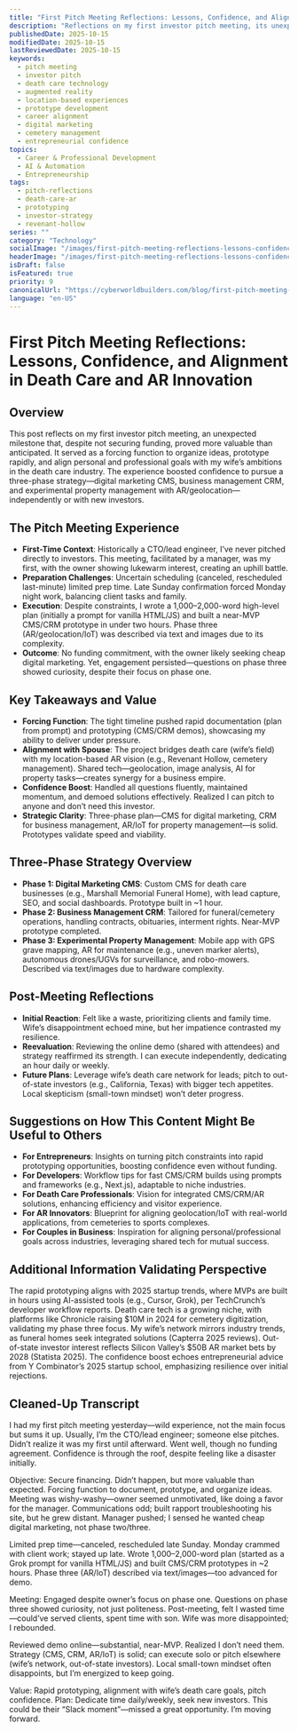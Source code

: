 ```yaml
---
title: "First Pitch Meeting Reflections: Lessons, Confidence, and Alignment in Death Care and AR Innovation"
description: "Reflections on my first investor pitch meeting, its unexpected value as a forcing function for prototyping, and the alignment of death care solutions with augmented reality (AR) location-based experiences, reinforcing confidence to pursue the vision independently."
publishedDate: 2025-10-15
modifiedDate: 2025-10-15
lastReviewedDate: 2025-10-15
keywords:
  - pitch meeting
  - investor pitch
  - death care technology
  - augmented reality
  - location-based experiences
  - prototype development
  - career alignment
  - digital marketing
  - cemetery management
  - entrepreneurial confidence
topics:
  - Career & Professional Development
  - AI & Automation
  - Entrepreneurship
tags:
  - pitch-reflections
  - death-care-ar
  - prototyping
  - investor-strategy
  - revenant-hollow
series: ""
category: "Technology"
socialImage: "/images/first-pitch-meeting-reflections-lessons-confidence-and-alignment-in-death-care-and-ar-innovation-social.jpg"
headerImage: "/images/first-pitch-meeting-reflections-lessons-confidence-and-alignment-in-death-care-and-ar-innovation-hero.jpg"
isDraft: false
isFeatured: true
priority: 9
canonicalUrl: "https://cyberworldbuilders.com/blog/first-pitch-meeting-reflections-lessons-confidence-and-alignment-in-death-care-and-ar-innovation"
language: "en-US"
---
```


# First Pitch Meeting Reflections: Lessons, Confidence, and Alignment in Death Care and AR Innovation

## Overview
This post reflects on my first investor pitch meeting, an unexpected milestone that, despite not securing funding, proved more valuable than anticipated. It served as a forcing function to organize ideas, prototype rapidly, and align personal and professional goals with my wife’s ambitions in the death care industry. The experience boosted confidence to pursue a three-phase strategy—digital marketing CMS, business management CRM, and experimental property management with AR/geolocation—independently or with new investors.

## The Pitch Meeting Experience
- **First-Time Context**: Historically a CTO/lead engineer, I’ve never pitched directly to investors. This meeting, facilitated by a manager, was my first, with the owner showing lukewarm interest, creating an uphill battle.
- **Preparation Challenges**: Uncertain scheduling (canceled, rescheduled last-minute) limited prep time. Late Sunday confirmation forced Monday night work, balancing client tasks and family.
- **Execution**: Despite constraints, I wrote a 1,000–2,000-word high-level plan (initially a prompt for vanilla HTML/JS) and built a near-MVP CMS/CRM prototype in under two hours. Phase three (AR/geolocation/IoT) was described via text and images due to its complexity.
- **Outcome**: No funding commitment, with the owner likely seeking cheap digital marketing. Yet, engagement persisted—questions on phase three showed curiosity, despite their focus on phase one.

## Key Takeaways and Value
- **Forcing Function**: The tight timeline pushed rapid documentation (plan from prompt) and prototyping (CMS/CRM demos), showcasing my ability to deliver under pressure.
- **Alignment with Spouse**: The project bridges death care (wife’s field) with my location-based AR vision (e.g., Revenant Hollow, cemetery management). Shared tech—geolocation, image analysis, AI for property tasks—creates synergy for a business empire.
- **Confidence Boost**: Handled all questions fluently, maintained momentum, and demoed solutions effectively. Realized I can pitch to anyone and don’t need this investor.
- **Strategic Clarity**: Three-phase plan—CMS for digital marketing, CRM for business management, AR/IoT for property management—is solid. Prototypes validate speed and viability.

## Three-Phase Strategy Overview
- **Phase 1: Digital Marketing CMS**: Custom CMS for death care businesses (e.g., Marshall Memorial Funeral Home), with lead capture, SEO, and social dashboards. Prototype built in ~1 hour.
- **Phase 2: Business Management CRM**: Tailored for funeral/cemetery operations, handling contracts, obituaries, interment rights. Near-MVP prototype completed.
- **Phase 3: Experimental Property Management**: Mobile app with GPS grave mapping, AR for maintenance (e.g., uneven marker alerts), autonomous drones/UGVs for surveillance, and robo-mowers. Described via text/images due to hardware complexity.

## Post-Meeting Reflections
- **Initial Reaction**: Felt like a waste, prioritizing clients and family time. Wife’s disappointment echoed mine, but her impatience contrasted my resilience.
- **Reevaluation**: Reviewing the online demo (shared with attendees) and strategy reaffirmed its strength. I can execute independently, dedicating an hour daily or weekly.
- **Future Plans**: Leverage wife’s death care network for leads; pitch to out-of-state investors (e.g., California, Texas) with bigger tech appetites. Local skepticism (small-town mindset) won’t deter progress.

## Suggestions on How This Content Might Be Useful to Others
- **For Entrepreneurs**: Insights on turning pitch constraints into rapid prototyping opportunities, boosting confidence even without funding.
- **For Developers**: Workflow tips for fast CMS/CRM builds using prompts and frameworks (e.g., Next.js), adaptable to niche industries.
- **For Death Care Professionals**: Vision for integrated CMS/CRM/AR solutions, enhancing efficiency and visitor experience.
- **For AR Innovators**: Blueprint for aligning geolocation/IoT with real-world applications, from cemeteries to sports complexes.
- **For Couples in Business**: Inspiration for aligning personal/professional goals across industries, leveraging shared tech for mutual success.

## Additional Information Validating Perspective
The rapid prototyping aligns with 2025 startup trends, where MVPs are built in hours using AI-assisted tools (e.g., Cursor, Grok), per TechCrunch’s developer workflow reports. Death care tech is a growing niche, with platforms like Chronicle raising $10M in 2024 for cemetery digitization, validating my phase three focus. My wife’s network mirrors industry trends, as funeral homes seek integrated solutions (Capterra 2025 reviews). Out-of-state investor interest reflects Silicon Valley’s $50B AR market bets by 2028 (Statista 2025). The confidence boost echoes entrepreneurial advice from Y Combinator’s 2025 startup school, emphasizing resilience over initial rejections.

## Cleaned-Up Transcript
I had my first pitch meeting yesterday—wild experience, not the main focus but sums it up. Usually, I’m the CTO/lead engineer; someone else pitches. Didn’t realize it was my first until afterward. Went well, though no funding agreement. Confidence is through the roof, despite feeling like a disaster initially.

Objective: Secure financing. Didn’t happen, but more valuable than expected. Forcing function to document, prototype, and organize ideas. Meeting was wishy-washy—owner seemed unmotivated, like doing a favor for the manager. Communications odd; built rapport troubleshooting his site, but he grew distant. Manager pushed; I sensed he wanted cheap digital marketing, not phase two/three.

Limited prep time—canceled, rescheduled late Sunday. Monday crammed with client work; stayed up late. Wrote 1,000–2,000-word plan (started as a Grok prompt for vanilla HTML/JS) and built CMS/CRM prototypes in ~2 hours. Phase three (AR/IoT) described via text/images—too advanced for demo.

Meeting: Engaged despite owner’s focus on phase one. Questions on phase three showed curiosity, not just politeness. Post-meeting, felt I wasted time—could’ve served clients, spent time with son. Wife was more disappointed; I rebounded.

Reviewed demo online—substantial, near-MVP. Realized I don’t need them. Strategy (CMS, CRM, AR/IoT) is solid; can execute solo or pitch elsewhere (wife’s network, out-of-state investors). Local small-town mindset often disappoints, but I’m energized to keep going.

Value: Rapid prototyping, alignment with wife’s death care goals, pitch confidence. Plan: Dedicate time daily/weekly, seek new investors. This could be their “Slack moment”—missed a great opportunity. I’m moving forward.